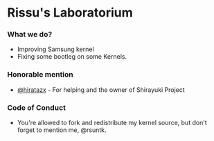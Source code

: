 # Rissu's Laboratorium
### What we do?
- Improving Samsung kernel
- Fixing some bootleg on some Kernels.

### Honorable mention
- [@hiratazx](https://github.com/hiratazx) - For helping and the owner of Shirayuki Project

### Code of Conduct
- You're allowed to fork and redistribute my kernel source, but don't forget to mention me, @rsuntk.